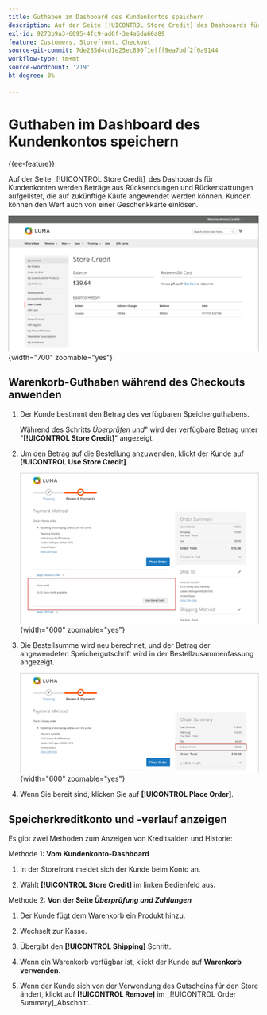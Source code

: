 ```yaml
---
title: Guthaben im Dashboard des Kundenkontos speichern
description: Auf der Seite [!UICONTROL Store Credit] des Dashboards für Kundenkonten werden Beträge aus Rücksendungen und Rückerstattungen aufgelistet, die auf zukünftige Käufe angewendet werden können.
exl-id: 9273b9a3-6095-4fc9-ad6f-3e4a6da60a89
feature: Customers, Storefront, Checkout
source-git-commit: 7de285d4cd1e25ec890f1efff9ea7bdf2f0a9144
workflow-type: tm+mt
source-wordcount: '219'
ht-degree: 0%

---
```


# Guthaben im Dashboard des Kundenkontos speichern

{{ee-feature}}

Auf der Seite _[!UICONTROL Store Credit]_des Dashboards für Kundenkonten werden Beträge aus Rücksendungen und Rückerstattungen aufgelistet, die auf zukünftige Käufe angewendet werden können. Kunden können den Wert auch von einer Geschenkkarte einlösen.

![Kundenkreditgeschäft](assets/account-dashboard-store-credit.png){width="700" zoomable="yes"}

## Warenkorb-Guthaben während des Checkouts anwenden

1. Der Kunde bestimmt den Betrag des verfügbaren Speicherguthabens.

   Während des Schritts _Überprüfen und_&quot; wird der verfügbare Betrag unter &quot;**[!UICONTROL Store Credit]**&quot; angezeigt.

1. Um den Betrag auf die Bestellung anzuwenden, klickt der Kunde auf **[!UICONTROL Use Store Credit]**.

   ![Store-Guthaben an der Kasse verwenden](assets/storefront-checkout-use-store-credit.png){width="600" zoomable="yes"}

1. Die Bestellsumme wird neu berechnet, und der Betrag der angewendeten Speichergutschrift wird in der Bestellzusammenfassung angezeigt.

   ![Bestellzusammenfassung mit angewendetem Filialguthaben](assets/storefront-checkout-use-store-credit-order-summary.png){width="600" zoomable="yes"}

1. Wenn Sie bereit sind, klicken Sie auf **[!UICONTROL Place Order]**.

## Speicherkreditkonto und -verlauf anzeigen

Es gibt zwei Methoden zum Anzeigen von Kreditsalden und Historie:

Methode 1: **Vom Kundenkonto-Dashboard**

1. In der Storefront meldet sich der Kunde beim Konto an.

1. Wählt **[!UICONTROL Store Credit]** im linken Bedienfeld aus.

Methode 2: **Von der Seite _Überprüfung und Zahlungen_**

1. Der Kunde fügt dem Warenkorb ein Produkt hinzu.

1. Wechselt zur Kasse.

1. Übergibt den **[!UICONTROL Shipping]** Schritt.

1. Wenn ein Warenkorb verfügbar ist, klickt der Kunde auf **Warenkorb verwenden**.

1. Wenn der Kunde sich von der Verwendung des Gutscheins für den Store ändert, klickt auf **[!UICONTROL Remove]** im _[!UICONTROL Order Summary]_Abschnitt.
